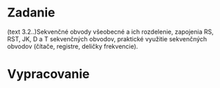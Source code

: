 # Zadanie

(text 3.2..)Sekvenčné obvody všeobecné a ich rozdelenie, zapojenia RS, RST, JK, D a T sekvenčných obvodov, praktické využitie sekvenčných obvodov (čítače, registre, deličky frekvencie).

# Vypracovanie
